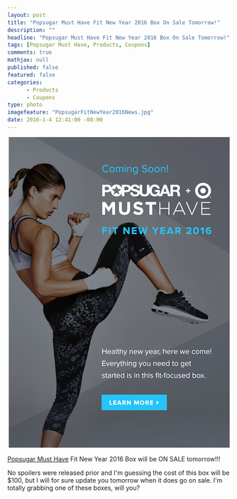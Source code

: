 ```yaml
---
layout: post
title: "Popsugar Must Have Fit New Year 2016 Box On Sale Tomorrow!"
description: ""
headline: "Popsugar Must Have Fit New Year 2016 Box On Sale Tomorrow!"
tags: [Popsugar Must Have, Products, Coupons]
comments: true
mathjax: null
published: false
featured: false
categories: 
      - Products
      - Coupons
type: photo
imagefeature: "PopsugarFitNewYear2016News.jpg"
date: 2016-1-4 12:41:00 -08:00
---
```


<center><a href="https://musthave.popsugar.com/p/monthly-subscription?utm_source=link&utm_medium=confirmation-page&utm_campaign=referral&utm_content=u:16301514" target="_blank">
<img src="/images/PopsugarFitNewYear2016News.jpg" border="0" style="border:none;max-width:100%;" alt="Popsugar Must Have Fit New Year 2016 News!" />
</a></center>

<p><a href="https://musthave.popsugar.com/p/monthly-subscription?utm_source=link&utm_medium=confirmation-page&utm_campaign=referral&utm_content=u:16301514" target="_blank">Popsugar Must Have</a> Fit New Year 2016 Box will be ON SALE tomorrow!!!</p>

<p>No spoilers were released prior and I'm guessing the cost of this box will be $100, but I will for sure update you tomorrow when it does go on sale. I'm totally grabbing one of these boxes, will you?</p>

